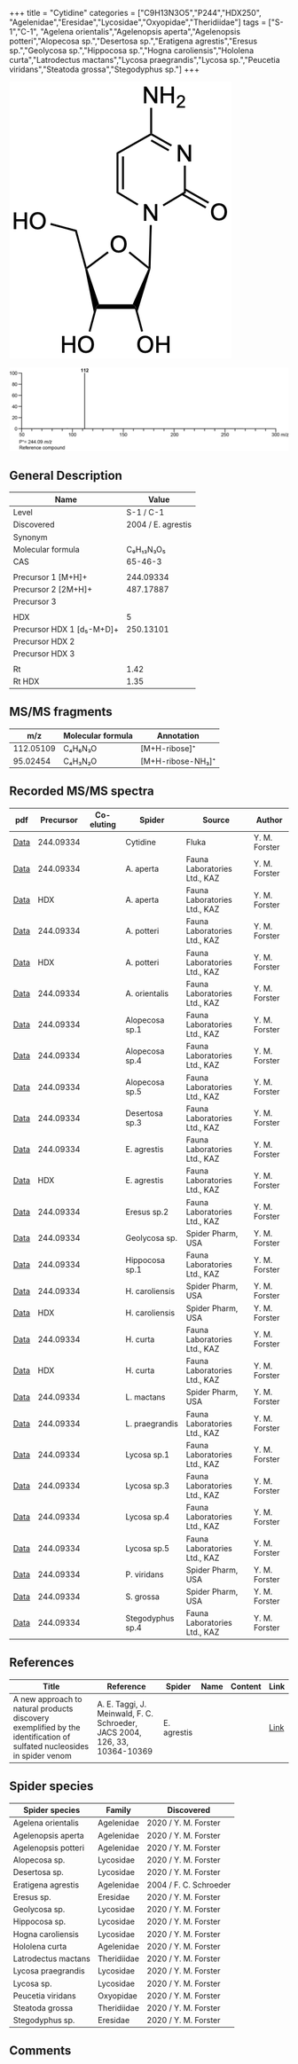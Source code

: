 +++
title = "Cytidine"
categories = ["C9H13N3O5","P244","HDX250",
"Agelenidae","Eresidae","Lycosidae","Oxyopidae","Theridiidae"]
tags = ["S-1","C-1",
"Agelena orientalis","Agelenopsis aperta","Agelenopsis potteri","Alopecosa sp.","Desertosa sp.","Eratigena agrestis","Eresus sp.","Geolycosa sp.","Hippocosa sp.","Hogna caroliensis","Hololena curta","Latrodectus mactans","Lycosa praegrandis","Lycosa sp.","Peucetia viridans","Steatoda grossa","Stegodyphus sp."]
+++

![](/img/Cytidine.png)

![](/img_MSMS/244_Cytidine.png)

## General Description

| Name                      | Value              |
|---------------------------|--------------------|
| Level                     | S-1 / C-1          |
| Discovered                | 2004 / E. agrestis |
| Synonym                   |                    |
| Molecular formula         | C₉H₁₃N₃O₅          |
| CAS                       | 65-46-3            |
|                           |                    |
| Precursor 1 [M+H]+        | 244.09334          |
| Precursor 2 [2M+H]+       | 487.17887          |
| Precursor 3               |                    |
|                           |                    |
| HDX                       | 5                  |
| Precursor HDX 1 [d₅-M+D]+ | 250.13101          |
| Precursor HDX 2           |                    |
| Precursor HDX 3           |                    |
|                           |                    |
| Rt                        | 1.42               |
| Rt HDX                    | 1.35               |

## MS/MS fragments

| m/z       | Molecular formula | Annotation        |
|-----------|-------------------|-------------------|
| 112.05109 | C₄H₆N₃O           | [M+H-ribose]⁺     |
| 95.02454  | C₄H₃N₂O           | [M+H-ribose-NH₃]⁺ |

## Recorded MS/MS spectra

| pdf                                           | Precursor | Co-eluting | Spider      | Source                       | Author        |
|-----------------------------------------------|-----------|------------|-------------|------------------------------|---------------|
| [Data](/pdf/244_Cytidine_1-42.pdf)            | 244.09334 |            | Cytidine    | Fluka                        | Y. M. Forster |
| [Data](/pdf/A-aperta/244_Cytidine_Aa.pdf)     | 244.09334 |            | A. aperta   | Fauna Laboratories Ltd., KAZ | Y. M. Forster |
| [Data](/pdf/A-aperta/244_Cytidine_Aa_HDX.pdf) | HDX       |            | A. aperta   | Fauna Laboratories Ltd., KAZ | Y. M. Forster |
| [Data](/pdf/A-potteri/244_Cytidine_Ap.pdf) | 244.09334 |           | A. potteri | Fauna Laboratories Ltd., KAZ | Y. M. Forster |
| [Data](/pdf/A-potteri/244_Cytidine_Ap_HDX.pdf) | HDX |           | A. potteri | Fauna Laboratories Ltd., KAZ | Y. M. Forster |
| [Data](/pdf/A-orientalis/244_Cytidine_Ao.pdf)     | 244.09334 |            | A. orientalis   | Fauna Laboratories Ltd., KAZ | Y. M. Forster |
| [Data](/pdf/Alopecosa-sp1/244_Cytidine_Al-sp1.pdf) | 244.09334 |           | Alopecosa sp.1 | Fauna Laboratories Ltd., KAZ | Y. M. Forster |
| [Data](/pdf/Alopecosa-sp4/244_Cytidine_Al-sp4.pdf) | 244.09334 |           | Alopecosa sp.4 | Fauna Laboratories Ltd., KAZ | Y. M. Forster |
| [Data](/pdf/Alopecosa-sp5/244_Cytidine_Al-sp5.pdf) | 244.09334 |           | Alopecosa sp.5 | Fauna Laboratories Ltd., KAZ | Y. M. Forster |
| [Data](/pdf/Desertosa-sp3/244_Cytidine_De-sp3.pdf) | 244.09334 |           | Desertosa sp.3 | Fauna Laboratories Ltd., KAZ | Y. M. Forster |
| [Data](/pdf/E-agrestis/244_Cytidine_Ea.pdf)   | 244.09334 |            | E. agrestis | Fauna Laboratories Ltd., KAZ | Y. M. Forster |
| [Data](/pdf/E-agrestis/244_Cytidine_Ea_HDX.pdf)   | HDX |            | E. agrestis | Fauna Laboratories Ltd., KAZ | Y. M. Forster |
| [Data](/pdf/Eresus-sp2/244_Cytidine_Er-sp2.pdf) | 244.09334 |           | Eresus sp.2 | Fauna Laboratories Ltd., KAZ | Y. M. Forster |
| [Data](/pdf/Geolycosa-sp/244_Cytidine_Ge-sp.pdf) | 244.09334 |           | Geolycosa sp. | Spider Pharm, USA| Y. M. Forster |
| [Data](/pdf/Hippocosa-sp1/244_Cytidine_Hi-sp1.pdf) | 244.09334 |           | Hippocosa sp.1 | Fauna Laboratories Ltd., KAZ | Y. M. Forster |
| [Data](/pdf/H-caroliensis/244_Cytidine_Hc.pdf) | 244.09334 |           | H. caroliensis | Spider Pharm, USA | Y. M. Forster |
| [Data](/pdf/H-caroliensis/244_Cytidine_Hc_HDX.pdf) | HDX |           | H. caroliensis | Spider Pharm, USA | Y. M. Forster |
| [Data](/pdf/H-curta/244_Cytidine_Ap.pdf) | 244.09334 |           | H. curta | Fauna Laboratories Ltd., KAZ | Y. M. Forster |
| [Data](/pdf/H-curta/244_Cytidine_Ap_HDX.pdf) | HDX |           | H. curta | Fauna Laboratories Ltd., KAZ | Y. M. Forster |
| [Data](/pdf/L-mactans/244_Cytidine_Lm.pdf) | 244.09334 |           | L. mactans | Spider Pharm, USA | Y. M. Forster |
| [Data](/pdf/L-praegrandis/244_Cytidine_Lp.pdf) | 244.09334 |           | L. praegrandis | Fauna Laboratories Ltd., KAZ | Y. M. Forster |
| [Data](/pdf/Lycosa-sp1/244_Cytidine_Ly-sp1.pdf) | 244.09334 |           | Lycosa sp.1 | Fauna Laboratories Ltd., KAZ | Y. M. Forster |
| [Data](/pdf/Lycosa-sp3/244_Cytidine_Ly-sp3.pdf) | 244.09334 |           | Lycosa sp.3 | Fauna Laboratories Ltd., KAZ | Y. M. Forster |
| [Data](/pdf/Lycosa-sp4/244_Cytidine_Ly-sp4.pdf) | 244.09334 |           | Lycosa sp.4 | Fauna Laboratories Ltd., KAZ | Y. M. Forster |
| [Data](/pdf/Lycosa-sp5/244_Cytidine_Ly-sp5.pdf) | 244.09334 |           | Lycosa sp.5 | Fauna Laboratories Ltd., KAZ | Y. M. Forster |
| [Data](/pdf/P-viridans/244_Cytidine_Pv.pdf) | 244.09334 |           | P. viridans | Spider Pharm, USA | Y. M. Forster |
| [Data](/pdf/S-grossa/244_Cytidine_Sg.pdf) | 244.09334 |           | S. grossa | Spider Pharm, USA | Y. M. Forster |
| [Data](/pdf/Stegodyphus-sp4/244_Cytidine_St-sp4.pdf) | 244.09334 |           | Stegodyphus sp.4 | Fauna Laboratories Ltd., KAZ | Y. M. Forster |

## References

| Title                                                                                                                  | Reference                                                                  | Spider      | Name | Content | Link                                                   |
|------------------------------------------------------------------------------------------------------------------------|----------------------------------------------------------------------------|-------------|------|---------|--------------------------------------------------------|
| A new approach to natural products discovery exemplified by the identification of sulfated nucleosides in spider venom | A. E. Taggi, J. Meinwald, F. C. Schroeder, JACS 2004, 126, 33, 10364-10369 | E. agrestis |      |         | [Link](https://pubs.acs.org/doi/abs/10.1021/ja047416n) |

## Spider species

| Spider species     | Family     | Discovered             |
|--------------------|------------|------------------------|
| Agelena orientalis | Agelenidae | 2020 / Y. M. Forster |
| Agelenopsis aperta | Agelenidae | 2020 / Y. M. Forster   |
| Agelenopsis potteri | Agelenidae | 2020 / Y. M. Forster |
| Alopecosa sp. | Lycosidae | 2020 / Y. M. Forster |
| Desertosa sp. | Lycosidae | 2020 / Y. M. Forster |
| Eratigena agrestis | Agelenidae | 2004 / F. C. Schroeder |
| Eresus sp. | Eresidae | 2020 / Y. M. Forster |
| Geolycosa sp. | Lycosidae | 2020 / Y. M. Forster |
| Hippocosa sp. | Lycosidae | 2020 / Y. M. Forster |
| Hogna caroliensis | Lycosidae | 2020 / Y. M. Forster |
| Hololena curta | Agelenidae | 2020 / Y. M. Forster |
| Latrodectus mactans | Theridiidae | 2020 / Y. M. Forster |
| Lycosa praegrandis | Lycosidae | 2020 / Y. M. Forster |
| Lycosa sp. | Lycosidae | 2020 / Y. M. Forster |
| Peucetia viridans | Oxyopidae | 2020 / Y. M. Forster |
| Steatoda grossa | Theridiidae | 2020 / Y. M. Forster |
| Stegodyphus sp. | Eresidae | 2020 / Y. M. Forster |

## Comments